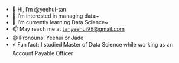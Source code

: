 - 👋 Hi, I’m @yeehui-tan
- 👀 I’m interested in managing data~
- 🌱 I’m currently learning Data Science~
- 📫 May reach me at tanyeehui98@gmail.com
- 😄 Pronouns: Yeehui or Jade
- ⚡ Fun fact: I studied Master of Data Science while working as an Account Payable Officer

<!---
yeehui-tan/yeehui-tan is a ✨ special ✨ repository because its `README.md` (this file) appears on your GitHub profile.
You can click the Preview link to take a look at your changes.
--->
